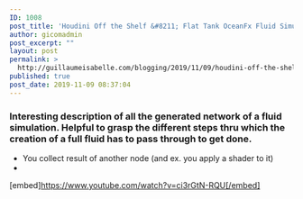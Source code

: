 ```yaml
---
ID: 1008
post_title: 'Houdini Off the Shelf &#8211; Flat Tank OceanFx Fluid Simulations 001 &#8211; YouTube'
author: gicomadmin
post_excerpt: ""
layout: post
permalink: >
  http://guillaumeisabelle.com/blogging/2019/11/09/houdini-off-the-shelf-flat-tank-oceanfx-fluid-simulations-001-youtube/
published: true
post_date: 2019-11-09 08:37:04
---
```

<!-- wp:heading {"level":3} -->

### Interesting description of all the generated network of a fluid simulation. Helpful to grasp the different steps thru which the creation of a full fluid has to pass through to get done.

<!-- /wp:heading -->

<!-- wp:list -->

*   You collect result of another node (and ex. you apply a shader to it)
*   

<!-- /wp:list -->

[embed]https://www.youtube.com/watch?v=ci3rGtN-RQU[/embed]